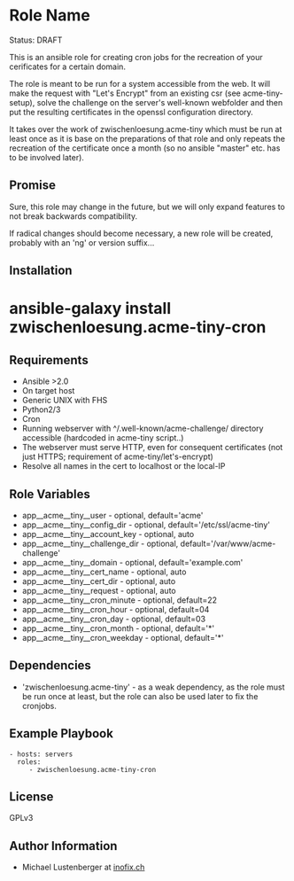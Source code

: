Role Name
=========

Status:  DRAFT

This is an ansible role for creating cron jobs for the recreation of your cerificates for a certain domain.

The role is meant to be run for a system accessible from the web. It will make the request with "Let's Encrypt" from an existing csr (see acme-tiny-setup), solve the challenge on the server's well-known webfolder and then put the resulting certificates in the openssl configuration directory.

It takes over the work of zwischenloesung.acme-tiny which must be run at least once as it is base on the preparations of that role and only repeats the recreation of the certificate once a month (so no ansible "master" etc. has to be involved later).

Promise
-------

Sure, this role may change in the future, but we will only expand features to not break backwards compatibility.

If radical changes should become necessary, a new role will be created, probably with an 'ng' or version suffix...

Installation
------------

 # ansible-galaxy install zwischenloesung.acme-tiny-cron

Requirements
------------

* Ansible >2.0
* On target host
 * Generic UNIX with FHS
 * Python2/3
 * Cron
 * Running webserver with ^/.well-known/acme-challenge/ directory accessible (hardcoded in acme-tiny script..)
 * The webserver must serve HTTP, even for consequent certificates (not just HTTPS; requirement of acme-tiny/let's-encrypt)
 * Resolve all names in the cert to localhost or the local-IP

Role Variables
--------------

* app\_\_acme\_\_tiny\_\_user - optional, default='acme'
* app\_\_acme\_\_tiny\_\_config\_dir - optional, default='/etc/ssl/acme-tiny'
* app\_\_acme\_\_tiny\_\_account\_key - optional, auto
* app\_\_acme\_\_tiny\_\_challenge\_dir - optional, default='/var/www/acme-challenge'
* app\_\_acme\_\_tiny\_\_domain - optional, default='example.com'
* app\_\_acme\_\_tiny\_\_cert\_name - optional, auto
* app\_\_acme\_\_tiny\_\_cert\_dir - optional, auto
* app\_\_acme\_\_tiny\_\_request - optional, auto
* app\_\_acme\_\_tiny\_\_cron\_minute - optional, default=22
* app\_\_acme\_\_tiny\_\_cron\_hour - optional, default=04
* app\_\_acme\_\_tiny\_\_cron\_day - optional, default=03
* app\_\_acme\_\_tiny\_\_cron\_month - optional, default='*'
* app\_\_acme\_\_tiny\_\_cron\_weekday - optional, default='*'

Dependencies
------------

* 'zwischenloesung.acme-tiny' - as a weak dependency, as the role must be run once at least, but the role can also be used later to fix the cronjobs.

Example Playbook
----------------

    - hosts: servers
      roles:
         - zwischenloesung.acme-tiny-cron

License
-------

GPLv3

Author Information
------------------

* Michael Lustenberger at [inofix.ch](http://www.inofix.ch)

